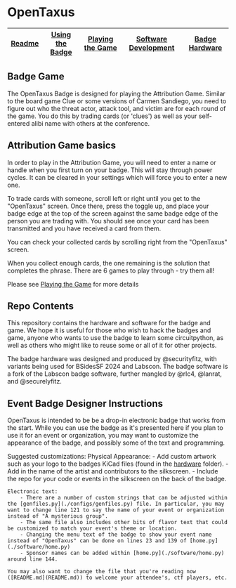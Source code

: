 # OpenTaxus 

| [Readme](README.md) | [Using the Badge](docs/BADGE.md) | [Playing the Game](docs/GAME.md) | [Software Development](docs/DEVELOP.md) | [Badge Hardware](docs/HARDWARE.md) |
| ------------------- | -------------------------------- | -------------------------------- | --------------------------------------- | ---------------------------------- |

## Badge Game

The OpenTaxus Badge is designed for playing the Attribution Game.
Similar to the board game Clue or some versions of Carmen Sandiego,
you need to figure out who the threat actor, attack tool, and victim
are for each round of the game. You do this by trading cards (or
'clues') as well as your self-entered alibi name with others
at the conference.

## Attribution Game basics

In order to play in the Attribution Game, you will need to enter a name or handle when you first turn on your badge. This will stay through power cycles. It can be cleared in your settings which will force you to enter a new one.

To trade cards with someone, scroll left or right until you get to the "OpenTaxus" screen.
Once there, press the toggle up, and place your badge edge at the top of the screen against
the same badge edge of the person you are trading with. You should see once your card has
been transmitted and you have received a card from them.

You can check your collected cards by scrolling right from the "OpenTaxus" screen.

When you collect enough cards, the one remaining is the solution that completes the phrase. There are 6 games to play through - try them all!

Please see [Playing the Game](docs/GAME.md) for more details

## Repo Contents

This repository contains the hardware and software for
the badge and game. We hope it is useful for those who wish to hack
the badges and game, anyone who wants to use the badge to learn some
circuitpython, as well as others who might like to reuse some or all
of it for other projects.

The badge hardware was designed and produced by @securityfitz, with variants being used for BSidesSF 2024 and Labscon.
The badge software is a fork of the Labscon badge software, further mangled by @rlc4, @lanrat, and @securelyfitz.

## Event Badge Designer Instructions

OpenTaxus is intended to be be a drop-in electronic badge that works from the start. While you can use the badge as it's presented here if you plan to use it for an event or organization, you may want to customize the appearance of the badge, and possibly some of the text and programming. 

Suggested customizations:
	Physical Appearance:
		- Add custom artwork such as your logo to the badges KiCad files (found in the [hardware](/hardware) folder). 
		- Add in the name of the artist and contributors to the silkscreen.
		- Include the repo for your code or events in the silkscreen on the back of the badge.

	Electronic text:
		- There are a number of custom strings that can be adjusted within the [genfiles.py](./configs/genfiles.py) file. In particular, you may want to change line 121 to say the name of your event or organization instead of "A mysterious group".
		- The same file also includes other bits of flavor text that could be customized to match your event's theme or location.
		- Changing the menu text of the badge to show your event name instead of "OpenTaxus" can be done on lines 23 and 139 of [home.py](./software/home.py)
		- Sponsor names can be added within [home.py](./software/home.py) around line 144.

	You may also want to change the file that you're reading now ([README.md](README.md)) to welcome your attendee's, ctf players, etc.

